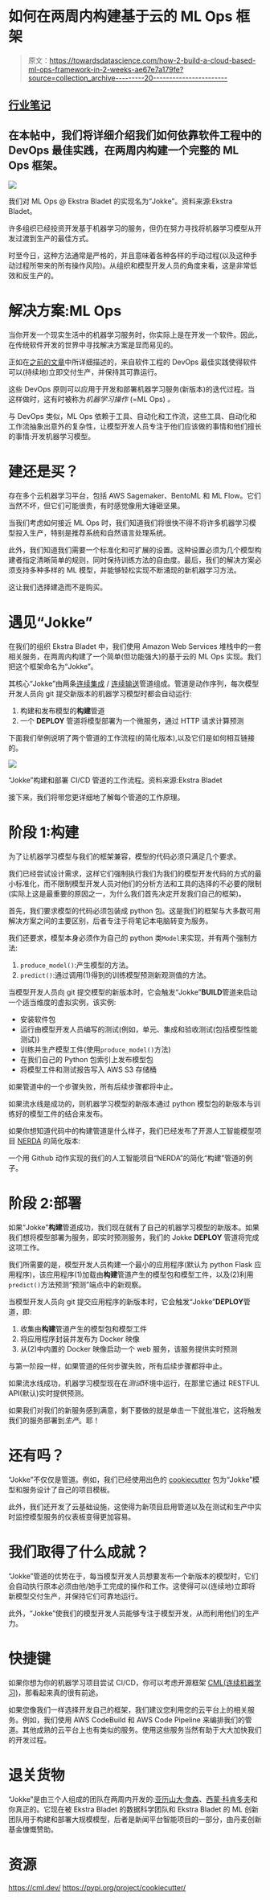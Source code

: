# 如何在两周内构建基于云的 ML Ops 框架

> 原文：<https://towardsdatascience.com/how-2-build-a-cloud-based-ml-ops-framework-in-2-weeks-ae67e7a179fe?source=collection_archive---------20----------------------->

## [行业笔记](https://towardsdatascience.com/tagged/notes-from-industry)

## 在本帖中，我们将详细介绍我们如何依靠软件工程中的 DevOps 最佳实践，在两周内构建一个完整的 ML Ops 框架。

![](img/7c600324468ed1a205d802728947265b.png)

我们对 ML Ops @ Ekstra Bladet 的实现名为“Jokke”。资料来源:Ekstra Bladet。

许多组织已经投资开发基于机器学习的服务，但仍在努力寻找将机器学习模型从开发过渡到生产的最佳方式。

时至今日，这种方法通常是严格的，并且意味着各种各样的手动过程(以及这种手动过程所带来的所有操作风险)。从组织和模型开发人员的角度来看，这是非常低效和反生产的。

# **解决方案:ML Ops**

当你开发一个现实生活中的机器学习服务时，你实际上是在开发一个软件。因此，在传统软件开发的世界中寻找解决方案是显而易见的。

正如在[之前的文章](/ml-ops-machine-learning-as-an-engineering-discipline-b86ca4874a3f)中所详细描述的，来自软件工程的 DevOps 最佳实践使得软件可以(持续地)立即交付生产，并保持其可靠运行。

这些 DevOps 原则可以应用于开发和部署机器学习服务(新版本)的迭代过程。当这样做时，这有时被称为*机器学习操作* (=ML Ops) *。*

与 DevOps 类似，ML Ops 依赖于工具、自动化和工作流，这些工具、自动化和工作流抽象出意外的复杂性，让模型开发人员专注于他们应该做的事情和他们擅长的事情:开发机器学习模型。

# 建还是买？

存在多个云机器学习平台，包括 AWS Sagemaker、BentoML 和 ML Flow。它们当然不坏，但它们可能很贵，有时感觉像用大锤砸坚果。

当我们考虑如何接近 ML Ops 时，我们知道我们将很快不得不将许多机器学习模型投入生产，特别是推荐系统和自然语言处理系统。

此外，我们知道我们需要一个标准化和可扩展的设置。这种设置必须为几个模型构建者指定清晰简单的规则，同时保持训练方法的自由度。最后，我们的解决方案必须支持多种多样的 ML 模型，并能够轻松实现不断涌现的新机器学习方法。

这让我们选择建造而不是购买。

# 遇见“Jokke”

在我们的组织 Ekstra Bladet 中，我们使用 Amazon Web Services 堆栈中的一套相关服务，在两周内构建了一个简单(但功能强大)的基于云的 ML Ops 实现。我们把这个框架命名为“Jokke”。

其核心“Jokke”由两条[连续集成](https://en.wikipedia.org/wiki/Continuous_integration) / [连续输送](https://en.wikipedia.org/wiki/Continuous_delivery)管道组成。管道是动作序列，每次模型开发人员向 git 提交新版本的机器学习模型时都会自动运行:

1.  构建和发布模型的**构建**管道
2.  一个 **DEPLOY** 管道将模型部署为一个微服务，通过 HTTP 请求计算预测

下面我们举例说明了两个管道的工作流程(的简化版本),以及它们是如何相互链接的。

![](img/5aa15135ebcd2336d2c0b50814a49374.png)

“Jokke”构建和部署 CI/CD 管道的工作流程。资料来源:Ekstra Bladet

接下来，我们将带您更详细地了解每个管道的工作原理。

# 阶段 1:构建

为了让机器学习模型与我们的框架兼容，模型的代码必须只满足几个要求。

我们已经尝试设计需求，这样它们强制执行我们为我们的模型开发代码的方式的最小标准化，而不限制模型开发人员对他们的分析方法和工具的选择的不必要的限制(实际上这是最重要的原因之一，为什么我们首先决定开发我们自己的框架)。

首先，我们要求模型的代码必须包装成 python 包。这是我们的框架与大多数可用解决方案之间的主要区别，后者专注于将笔记本电脑转变为服务。

我们还要求，模型本身必须作为自己的 python 类`Model`来实现，并有两个强制方法:

1.  `produce_model()`:产生模型的方法。
2.  `predict()`:通过调用(1)得到的训练模型预测新观测值的方法。

当模型开发人员向 git 提交模型的新版本时，它会触发“Jokke”**BUILD**管道来启动一个适当维度的虚拟实例，该实例:

*   安装软件包
*   运行由模型开发人员编写的测试(例如，单元、集成和验收测试(包括模型性能测试))
*   训练并生产模型工件(使用`produce_model()`方法)
*   在我们自己的 Python 包索引上发布模型包
*   将模型工件和测试报告写入 AWS S3 存储桶

如果管道中的一个步骤失败，所有后续步骤都将中止。

如果流水线是成功的，则机器学习模型的新版本通过 python 模型包的新版本与训练好的模型工件的结合来发布。

如果你想知道代码中的构建管道是什么样子，我们已经发布了开源人工智能模型项目 [NERDA](https://github.com/ebanalyse/NERDA/blob/main/.github/workflows/build.yml) 的简化版本:

一个用 Github 动作实现的我们的人工智能项目“NERDA”的简化“构建”管道的例子。

# 阶段 2:部署

如果“Jokke”**构建**管道成功，我们现在就有了自己的机器学习模型的新版本。如果我们想将模型部署为服务，即实时预测服务，我们的 Jokke **DEPLOY** 管道将完成这项工作。

我们所需要的是，模型开发人员构建一个最小的应用程序(默认为 python Flask 应用程序)，该应用程序(1)加载由**构建**管道产生的模型包和模型工件，以及(2)利用`predict()`方法预测“预测”端点中的新观察。

当模型开发人员向 git 提交应用程序的新版本时，它会触发“Jokke”**DEPLOY**管道，即:

1.  收集由**构建**管道产生的模型包和模型工件
2.  将应用程序封装并发布为 Docker 映像
3.  从(2)中内置的 Docker 映像启动一个 web 服务，该服务提供实时预测

与第一阶段一样，如果管道的任何步骤失败，所有后续步骤都将中止。

如果流水线成功，机器学习模型现在在*测试*环境中运行，在那里它通过 RESTFUL API(默认)实时提供预测。

如果我们对我们的新服务感到满意，剩下要做的就是单击一下就批准它，这将触发我们的服务部署到*生产*。耶！

# 还有吗？

“Jokke”不仅仅是管道。例如，我们已经使用出色的 [cookiecutter](https://pypi.org/project/cookiecutter/) 包为“Jokke”模型和服务设计了自己的项目模板。

此外，我们还开发了云基础设施，这使得为新项目启用管道以及在测试和生产中实时监控模型服务的仪表板变得更加容易。

# 我们取得了什么成就？

“Jokke”管道的优势在于，每当模型开发人员想要发布一个新版本的模型时，它们会自动执行原本必须由他/她手工完成的操作和工作。这使得可以(连续地)立即将新模型交付生产，并保持它们可靠地运行。

此外，“Jokke”使我们的模型开发人员能够专注于模型开发，从而利用他们的生产力。

# **快捷键**

如果你想为你的机器学习项目尝试 CI/CD，你可以考虑开源框架 [CML(连续机器学习)](https://cml.dev/)，那看起来真的很有前途。

如果您像我们一样选择开发自己的框架，我们建议您利用您的云平台上的相关服务。例如，我们使用 AWS CodeBuild 和 AWS Code Pipeline 来编排我们的管道。其他成熟的云平台上也有类似的服务。使用这些服务当然有助于大大加快我们的开发过程。

# 退关货物

“Jokke”是由三个人组成的团队在两周内开发的:[亚历山大·詹森](https://www.linkedin.com/in/alexander-jensen-67674075/)、[西蒙·科肯多夫](https://www.linkedin.com/in/simon-kokkendorff-2aa488a0/)和你真正的。它现在被 Ekstra Bladet 的数据科学团队和 Ekstra Bladet 的 ML 创新团队用于构建和部署大规模模型，后者是新闻平台智能项目的一部分，由丹麦创新基金慷慨赞助。

# 资源

</ml-ops-machine-learning-as-an-engineering-discipline-b86ca4874a3f>  <https://cml.dev/>  <https://pypi.org/project/cookiecutter/> 